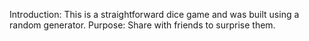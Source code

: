 Introduction: This is a straightforward dice game and was built using a random generator.
Purpose: Share with friends to surprise them.
